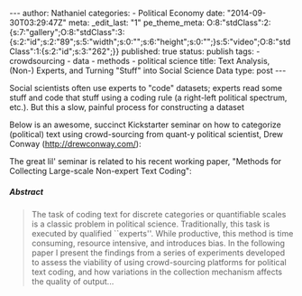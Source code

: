 --- author: Nathaniel categories: - Political Economy date:
"2014-09-30T03:29:47Z" meta: \_edit\_last: "1" pe\_theme\_meta:
O:8:"stdClass":2:{s:7:"gallery";O:8:"stdClass":3:{s:2:"id";s:2:"89";s:5:"width";s:0:"";s:6:"height";s:0:"";}s:5:"video";O:8:"stdClass":1:{s:2:"id";s:3:"262";}}
published: true status: publish tags: - crowdsourcing - data - methods -
political science title: Text Analysis, (Non-) Experts, and Turning
"Stuff" into Social Science Data type: post ---

Social scientists often use experts to "code" datasets; experts read
some stuff and code that stuff using a coding rule (a right-left
political spectrum, etc.). But this a slow, painful process for
constructing a dataset

Below is an awesome, succinct Kickstarter seminar on how to categorize
(political) text using crowd-sourcing from quant-y political scientist,
Drew Conway (<http://drewconway.com/>):

The great lil' seminar is related to his recent working paper, "Methods
for Collecting Large-scale Non-expert Text Coding":

##### Abstract

> The task of coding text for discrete categories or quantifiable scales
> is a classic problem in political science. Traditionally, this task is
> executed by qualified \`\`experts''. While productive, this method is
> time consuming, resource intensive, and introduces bias. In the
> following paper I present the findings from a series of experiments
> developed to assess the viability of using crowd-sourcing platforms
> for political text coding, and how variations in the collection
> mechanism affects the quality of output...
